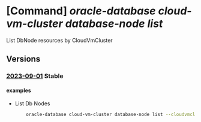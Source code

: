 # [Command] _oracle-database cloud-vm-cluster database-node list_

List DbNode resources by CloudVmCluster

## Versions

### [2023-09-01](/Resources/mgmt-plane/L3N1YnNjcmlwdGlvbnMve30vcmVzb3VyY2Vncm91cHMve30vcHJvdmlkZXJzL29yYWNsZS5kYXRhYmFzZS9jbG91ZHZtY2x1c3RlcnMve30vZGJub2Rlcw==/2023-09-01.xml) **Stable**

<!-- mgmt-plane /subscriptions/{}/resourcegroups/{}/providers/oracle.database/cloudvmclusters/{}/dbnodes 2023-09-01 -->

#### examples

- List Db Nodes
    ```bash
        oracle-database cloud-vm-cluster database-node list --cloudvmclustername <VM Cluster Name> --resource-group <resource group>
    ```
